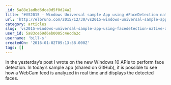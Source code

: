 ```yaml
---
_id: 5a88e1adbd6dca0d5f0d24a2
title: "#VS2015 – Windows Universal sample App using #FaceDetection native API on #Windows10"
url: 'http://elbruno.com/2015/12/30/vs2015-windows-universal-sample-app-using-facedetection-native-api-on-windows10/'
category: articles
slug: 'vs2015-windows-universal-sample-app-using-facedetection-native-api-on-windows10'
user_id: 5a83ce59d6eb0005c4ecda2c
username: 'bill-s'
createdOn: '2016-01-02T09:13:58.000Z'
tags: []
---
```


In the yesterday’s post I wrote on the new Windows 10 APIs to perform face detection. In today’s sample app (shared on GitHub), it is possible to see how a WebCam feed is analyzed in real time and displays the detected faces.
